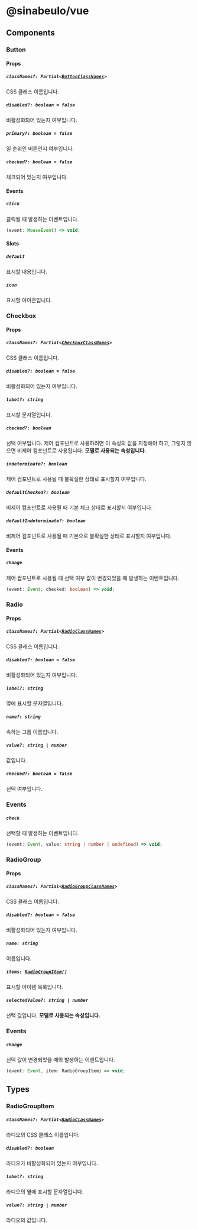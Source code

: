 # @sinabeulo/vue

## Components

### Button

#### Props

##### `classNames?: Partial<`[`ButtonClassNames`](../sinabeulo-styles/README.md#buttonclassnames)`>`

CSS 클래스 이름입니다.

##### `disabled?: boolean = false`

비활성화되어 있는지 여부입니다.

##### `primary?: boolean = false`

일 순위인 버튼인지 여부입니다.

##### `checked?: boolean = false`

체크되어 있는지 여부입니다.

#### Events

##### `click`

클릭될 때 발생하는 이벤트입니다.

```typescript
(event: MouseEvent) => void;
```

#### Slots

##### `default`

표시할 내용입니다.

##### `icon`

표시할 아이콘입니다.

### Checkbox

#### Props

##### `classNames?: Partial<`[`CheckboxClassNames`](../sinabeulo-styles/README.md#checkboxclassnames)`>`

CSS 클래스 이름입니다.

##### `disabled?: boolean = false`

비활성화되어 있는지 여부입니다.

##### `label?: string`

표시할 문자열입니다.

##### `checked?: boolean`

선택 여부입니다. 제어 컴포넌트로 사용하려면 이 속성의 값을 지정해야 하고, 그렇지 않으면 비제어 컴포넌트로 사용됩니다. **모델로 사용되는 속성입니다.**

##### `indeterminate?: boolean`

제어 컴포넌트로 사용될 때 불확실한 상태로 표시할지 여부입니다.

##### `defaultChecked?: boolean`

비제어 컴포넌트로 사용될 때 기본 체크 상태로 표시할지 여부입니다.

##### `defaultIndeterminate?: boolean`

비제어 컴포넌트로 사용될 때 기본으로 불확실한 상태로 표시할지 여부입니다.

#### Events

##### `change`

제어 컴포넌트로 사용될 때 선택 여부 값이 변경되었을 때 발생하는 이벤트입니다.

```typescript
(event: Event, checked: boolean) => void;
```

### Radio

#### Props

##### `classNames?: Partial<`[`RadioClassNames`](../sinabeulo-styles/README.md#radioclassnames)`>`

CSS 클래스 이름입니다.

##### `disabled?: boolean = false`

비활성화되어 있는지 여부입니다.

##### `label?: string`

옆에 표시할 문자열입니다.

##### `name?: string`

속하는 그룹 이름입니다.

##### `value?: string | number`

값입니다.

##### `checked?: boolean = false`

선택 여부입니다.

### Events

##### `check`

선택할 때 발생하는 이벤트입니다.

```typescript
(event: Event, value: string | number | undefined) => void;
```

### RadioGroup

#### Props

##### `classNames?: Partial<`[`RadioGroupClassNames`](../sinabeulo-styles/README.md#radiogroupclassnames)`>`

CSS 클래스 이름입니다.

##### `disabled?: boolean = false`

비활성화되어 있는지 여부입니다.

##### `name: string`

이름입니다.

##### `items: `[`RadioGroupItem`](#radiogroupitem)`[]`

표시할 아이템 목록입니다.

##### `selectedValue?: string | number`

선택 값입니다. **모델로 사용되는 속성입니다.**

### Events

##### `change`

선택 값이 변경되었을 때의 발생하는 이벤트입니다.

```typescript
(event: Event, item: RadioGroupItem) => void;
```

## Types

### RadioGroupItem

##### `classNames?: Partial<`[`RadioClassNames`](../sinabeulo-styles/README.md#radioclassnames)`>`

라디오의 CSS 클래스 이름입니다.

##### `disabled?: boolean`

라디오가 비활성화되어 있는지 여부입니다.

##### `label?: string`

라디오의 옆에 표시할 문자열입니다.

##### `value?: string | number`

라디오의 값입니다.
